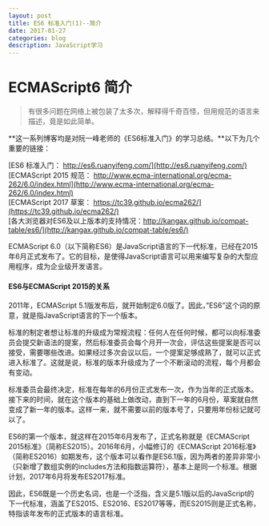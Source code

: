 ```yaml
---
layout: post
title: ES6 标准入门(1)--简介
date: 2017-01-27
categories: blog
description: JavaScript学习
---
```


# ECMAScript6 简介    
> 有很多问题在网络上被包装了太多次，解释得千奇百怪，但用规范的语言来描述，竟是如此简单。    

**这一系列博客均是对阮一峰老师的《ES6标准入门》的学习总结。**以下为几个重要的链接：    

[ES6 标准入门： http://es6.ruanyifeng.com/](http://es6.ruanyifeng.com/)    
[ECMAScript 2015 规范： http://www.ecma-international.org/ecma-262/6.0/index.html](http://www.ecma-international.org/ecma-262/6.0/index.html)    
[ECMAScript 2017 草案： https://tc39.github.io/ecma262/](https://tc39.github.io/ecma262/)    
[各大浏览器对ES6及以上版本的支持情况：http://kangax.github.io/compat-table/es6/](http://kangax.github.io/compat-table/es6/)    
 
ECMAScript 6.0（以下简称ES6）是JavaScript语言的下一代标准，已经在2015年6月正式发布了。它的目标，是使得JavaScript语言可以用来编写复杂的大型应用程序，成为企业级开发语言。    

#### ES6与ECMAScript 2015的关系    
2011年，ECMAScript 5.1版发布后，就开始制定6.0版了。因此，”ES6”这个词的原意，就是指JavaScript语言的下一个版本。    

标准的制定者想让标准的升级成为常规流程：任何人在任何时候，都可以向标准委员会提交新语法的提案，然后标准委员会每个月开一次会，评估这些提案是否可以接受，需要哪些改进。如果经过多次会议以后，一个提案足够成熟了，就可以正式进入标准了。这就是说，标准的版本升级成为了一个不断滚动的流程，每个月都会有变动。    

标准委员会最终决定，标准在每年的6月份正式发布一次，作为当年的正式版本。接下来的时间，就在这个版本的基础上做改动，直到下一年的6月份，草案就自然变成了新一年的版本。这样一来，就不需要以前的版本号了，只要用年份标记就可以了。    

ES6的第一个版本，就这样在2015年6月发布了，正式名称就是《ECMAScript 2015标准》（简称ES2015）。2016年6月，小幅修订的《ECMAScript 2016标准》（简称ES2016）如期发布，这个版本可以看作是ES6.1版，因为两者的差异非常小（只新增了数组实例的includes方法和指数运算符），基本上是同一个标准。根据计划，2017年6月将发布ES2017标准。    

因此，ES6既是一个历史名词，也是一个泛指，含义是5.1版以后的JavaScript的下一代标准，涵盖了ES2015、ES2016、ES2017等等，而ES2015则是正式名称，特指该年发布的正式版本的语言标准。    
